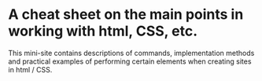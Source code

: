 # A cheat sheet on the main points in working with html, CSS, etc.
This mini-site contains descriptions of commands, implementation methods and practical examples of performing certain elements when creating sites in html / CSS.
